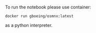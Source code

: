To run the notebook please use container:

```
docker run gboeing/osmnx:latest
```

as a python interpreter.
